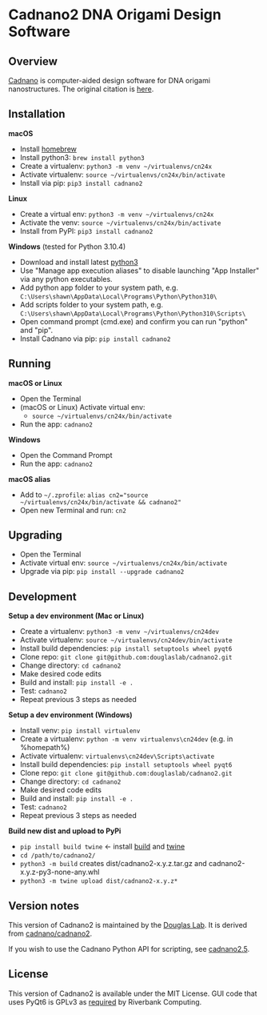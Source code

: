 # Cadnano2 DNA Origami Design Software

## Overview
[Cadnano](http://cadnano.org/) is computer-aided design software for DNA origami nanostructures. The original citation is [here](https://academic.oup.com/nar/article/37/15/5001/2409858).

## Installation

**macOS**
* Install [homebrew](https://brew.sh/)
* Install python3: `brew install python3`
* Create a virtualenv: `python3 -m venv ~/virtualenvs/cn24x` 
* Activate virtualenv: `source ~/virtualenvs/cn24x/bin/activate`
* Install via pip: `pip3 install cadnano2`

**Linux**
* Create a virtual env: `python3 -m venv ~/virtualenvs/cn24x`
* Activate the venv: `source ~/virtualenvs/cn24x/bin/activate`
* Install from PyPI: `pip3 install cadnano2`

**Windows** (tested for Python 3.10.4)
* Download and install latest [python3](https://www.python.org/downloads/)
* Use "Manage app execution aliases" to disable launching "App Installer" via any python executables.
* Add python app folder to your system path, e.g. `C:\Users\shawn\AppData\Local\Programs\Python\Python310\`
* Add scripts folder to your system path, e.g. `C:\Users\shawn\AppData\Local\Programs\Python\Python310\Scripts\`
* Open command prompt (cmd.exe) and confirm you can run "python" and "pip". 
* Install Cadnano via pip: `pip install cadnano2`

## Running

**macOS or Linux**
* Open the Terminal
* (macOS or Linux) Activate virtual env: 
  - `source ~/virtualenvs/cn24x/bin/activate`
* Run the app: `cadnano2`

**Windows**
* Open the Command Prompt
* Run the app: `cadnano2`

**macOS alias**
* Add to `~/.zprofile`: `alias cn2="source ~/virtualenvs/cn24x/bin/activate && cadnano2"`
* Open new Terminal and run: `cn2`

## Upgrading
* Open the Terminal
* Activate virtual env: `source ~/virtualenvs/cn24x/bin/activate`
* Upgrade via pip: `pip install --upgrade cadnano2`


## Development

**Setup a dev environment (Mac or Linux)**

* Create a virtualenv: `python3 -m venv ~/virtualenvs/cn24dev` 
* Activate virtualenv: `source ~/virtualenvs/cn24dev/bin/activate`
* Install build dependencies: `pip install setuptools wheel pyqt6`
* Clone repo: `git clone git@github.com:douglaslab/cadnano2.git`
* Change directory: `cd cadnano2`
* Make desired code edits
* Build and install: `pip install -e .`
* Test: `cadnano2`
* Repeat previous 3 steps as needed

**Setup a dev environment (Windows)**

* Install venv: `pip install virtualenv`
* Create a virtualenv: `python -m venv virtualenvs\cn24dev` (e.g. in %homepath%)
* Activate virtualenv: `virtualenvs\cn24dev\Scripts\activate`
* Install build dependencies: `pip install setuptools wheel pyqt6`
* Clone repo: `git clone git@github.com:douglaslab/cadnano2.git`
* Change directory: `cd cadnano2`
* Make desired code edits
* Build and install: `pip install -e .`
* Test: `cadnano2`
* Repeat previous 3 steps as needed


**Build new dist and upload to PyPi**

* `pip install build twine` <- install [build](https://pypi.org/project/build/) and [twine](https://pypi.org/project/twine/)
* `cd /path/to/cadnano2/` 
* `python3 -m build`  creates dist/cadnano2-x.y.z.tar.gz and cadnano2-x.y.z-py3-none-any.whl
* `python3 -m twine upload dist/cadnano2-x.y.z*` 

## Version notes

This version of Cadnano2 is maintained by the [Douglas Lab](http://bionano.ucsf.edu/). It is derived from [cadnano/cadnano2](https://github.com/cadnano/cadnano2).

If you wish to use the Cadnano Python API for scripting, see [cadnano2.5](https://github.com/douglaslab/cadnano2.5/).

## License

This version of Cadnano2 is available under the MIT License. GUI code that uses PyQt6 is GPLv3 as [required](http://pyqt.sourceforge.net/Docs/PyQt6/introduction.html#license) by Riverbank Computing.
